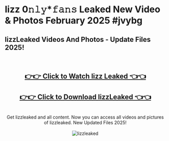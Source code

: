 # lizz 0𝚗𝚕𝚢*𝚏𝚊𝚗𝚜 Leaked New Video & Photos February 2025 #jvybg

<h2>lizzLeaked Videos And Photos - Update Files 2025!</h2>
<br>
<div align="center">
<h2><a href="https://mediaupload.pro?title=lizz&ref=11F" rel="nofollow">👉👉 Click to Watch lizz Leaked 👈👈</a></h2>
<h2><a href="https://mediaupload.pro?title=lizz&ref=11F" rel="nofollow">👉👉 Click to Download lizzLeaked 👈👈</a></h2>
<br>
Get lizzleaked and all content. Now you can access all videos and pictures of lizzleaked. New Updated Files 2025!
<br>
<br>
<a href="https://mediaupload.pro?title=lizz&ref=11F" rel="nofollow" data-target="animated-image.originalLink"><img src="https://i.ibb.co/Gkj2r4b/banner.png" alt="lizzleaked" style="max-width: 100%; display: inline-block;" data-target="animated-image.originalImage"></a>
</div>
<br>

